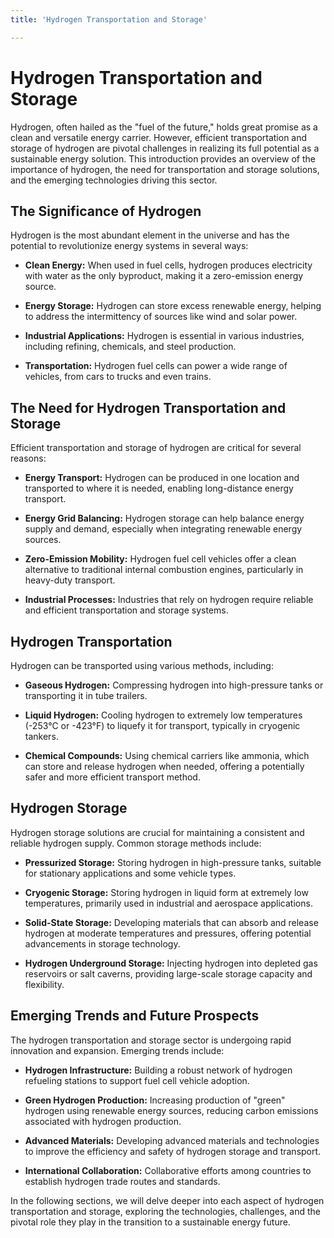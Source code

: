 ```yaml
---
title: 'Hydrogen Transportation and Storage'

---
```


# Hydrogen Transportation and Storage

Hydrogen, often hailed as the "fuel of the future," holds great promise as a clean and versatile energy carrier. However, efficient transportation and storage of hydrogen are pivotal challenges in realizing its full potential as a sustainable energy solution. This introduction provides an overview of the importance of hydrogen, the need for transportation and storage solutions, and the emerging technologies driving this sector.

## The Significance of Hydrogen

Hydrogen is the most abundant element in the universe and has the potential to revolutionize energy systems in several ways:

- **Clean Energy:** When used in fuel cells, hydrogen produces electricity with water as the only byproduct, making it a zero-emission energy source.

- **Energy Storage:** Hydrogen can store excess renewable energy, helping to address the intermittency of sources like wind and solar power.

- **Industrial Applications:** Hydrogen is essential in various industries, including refining, chemicals, and steel production.

- **Transportation:** Hydrogen fuel cells can power a wide range of vehicles, from cars to trucks and even trains.

## The Need for Hydrogen Transportation and Storage

Efficient transportation and storage of hydrogen are critical for several reasons:

- **Energy Transport:** Hydrogen can be produced in one location and transported to where it is needed, enabling long-distance energy transport.

- **Energy Grid Balancing:** Hydrogen storage can help balance energy supply and demand, especially when integrating renewable energy sources.

- **Zero-Emission Mobility:** Hydrogen fuel cell vehicles offer a clean alternative to traditional internal combustion engines, particularly in heavy-duty transport.

- **Industrial Processes:** Industries that rely on hydrogen require reliable and efficient transportation and storage systems.

## Hydrogen Transportation

Hydrogen can be transported using various methods, including:

- **Gaseous Hydrogen:** Compressing hydrogen into high-pressure tanks or transporting it in tube trailers.

- **Liquid Hydrogen:** Cooling hydrogen to extremely low temperatures (-253°C or -423°F) to liquefy it for transport, typically in cryogenic tankers.

- **Chemical Compounds:** Using chemical carriers like ammonia, which can store and release hydrogen when needed, offering a potentially safer and more efficient transport method.

## Hydrogen Storage

Hydrogen storage solutions are crucial for maintaining a consistent and reliable hydrogen supply. Common storage methods include:

- **Pressurized Storage:** Storing hydrogen in high-pressure tanks, suitable for stationary applications and some vehicle types.

- **Cryogenic Storage:** Storing hydrogen in liquid form at extremely low temperatures, primarily used in industrial and aerospace applications.

- **Solid-State Storage:** Developing materials that can absorb and release hydrogen at moderate temperatures and pressures, offering potential advancements in storage technology.

- **Hydrogen Underground Storage:** Injecting hydrogen into depleted gas reservoirs or salt caverns, providing large-scale storage capacity and flexibility.

## Emerging Trends and Future Prospects

The hydrogen transportation and storage sector is undergoing rapid innovation and expansion. Emerging trends include:

- **Hydrogen Infrastructure:** Building a robust network of hydrogen refueling stations to support fuel cell vehicle adoption.

- **Green Hydrogen Production:** Increasing production of "green" hydrogen using renewable energy sources, reducing carbon emissions associated with hydrogen production.

- **Advanced Materials:** Developing advanced materials and technologies to improve the efficiency and safety of hydrogen storage and transport.

- **International Collaboration:** Collaborative efforts among countries to establish hydrogen trade routes and standards.

In the following sections, we will delve deeper into each aspect of hydrogen transportation and storage, exploring the technologies, challenges, and the pivotal role they play in the transition to a sustainable energy future.
